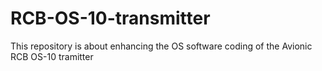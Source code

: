 # RCB-OS-10-transmitter
This repository is about enhancing the OS software coding of the Avionic RCB OS-10 tramitter
